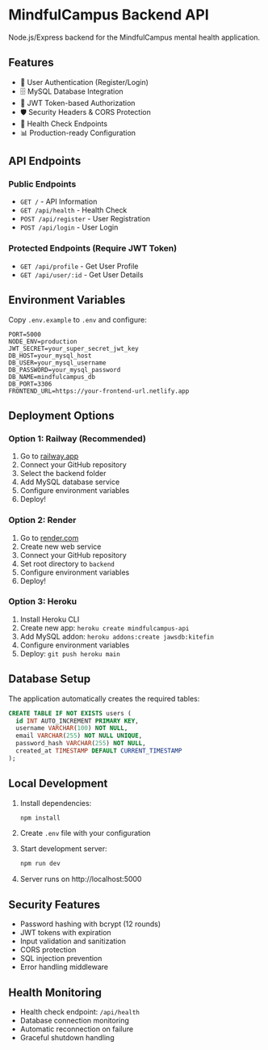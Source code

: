 # MindfulCampus Backend API

Node.js/Express backend for the MindfulCampus mental health application.

## Features

- 🔐 User Authentication (Register/Login)
- 🗄️ MySQL Database Integration
- 🔑 JWT Token-based Authorization
- 🛡️ Security Headers & CORS Protection
- 🔄 Health Check Endpoints
- 📊 Production-ready Configuration

## API Endpoints

### Public Endpoints
- `GET /` - API Information
- `GET /api/health` - Health Check
- `POST /api/register` - User Registration
- `POST /api/login` - User Login

### Protected Endpoints (Require JWT Token)
- `GET /api/profile` - Get User Profile
- `GET /api/user/:id` - Get User Details

## Environment Variables

Copy `.env.example` to `.env` and configure:

```env
PORT=5000
NODE_ENV=production
JWT_SECRET=your_super_secret_jwt_key
DB_HOST=your_mysql_host
DB_USER=your_mysql_username
DB_PASSWORD=your_mysql_password
DB_NAME=mindfulcampus_db
DB_PORT=3306
FRONTEND_URL=https://your-frontend-url.netlify.app
```

## Deployment Options

### Option 1: Railway (Recommended)
1. Go to [railway.app](https://railway.app)
2. Connect your GitHub repository
3. Select the backend folder
4. Add MySQL database service
5. Configure environment variables
6. Deploy!

### Option 2: Render
1. Go to [render.com](https://render.com)
2. Create new web service
3. Connect your GitHub repository
4. Set root directory to `backend`
5. Configure environment variables
6. Deploy!

### Option 3: Heroku
1. Install Heroku CLI
2. Create new app: `heroku create mindfulcampus-api`
3. Add MySQL addon: `heroku addons:create jawsdb:kitefin`
4. Configure environment variables
5. Deploy: `git push heroku main`

## Database Setup

The application automatically creates the required tables:

```sql
CREATE TABLE IF NOT EXISTS users (
  id INT AUTO_INCREMENT PRIMARY KEY,
  username VARCHAR(100) NOT NULL,
  email VARCHAR(255) NOT NULL UNIQUE,
  password_hash VARCHAR(255) NOT NULL,
  created_at TIMESTAMP DEFAULT CURRENT_TIMESTAMP
);
```

## Local Development

1. Install dependencies:
   ```bash
   npm install
   ```

2. Create `.env` file with your configuration

3. Start development server:
   ```bash
   npm run dev
   ```

4. Server runs on http://localhost:5000

## Security Features

- Password hashing with bcrypt (12 rounds)
- JWT tokens with expiration
- Input validation and sanitization
- CORS protection
- SQL injection prevention
- Error handling middleware

## Health Monitoring

- Health check endpoint: `/api/health`
- Database connection monitoring
- Automatic reconnection on failure
- Graceful shutdown handling